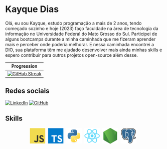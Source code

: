 # Kayque Dias

Olá, eu sou Kayque, estudo programação a mais de 2 anos, tendo começado sozinho e hoje (2023) faço faculdade na área de tecnologia da informação no Universidade Federal do Mato Grosso do Sul. Participei de alguns bootcamps durante a minha caminhada que me fizeram aprender mais e perceber onde poderia melhorar. E nessa caminhada encontrei a DIO, sua plataforma têm me ajudado desenvolver mais ainda minhas skills e espero contribuir para outros projetos open-source além desse.

| Progression                                                                                                      |
| ---------------------------------------------------------------------------------------------------------------- |
| [![GitHub Streak](https://streak-stats.demolab.com/?user=Kayquedias&theme=radical)](https://git.io/streak-stats) |

## Redes sociais

[![LinkedIn](https://img.shields.io/badge/LinkedIn-000?style=for-the-badge&logo=linkedin&logoColor=fff)](www.linkedin.com/in/kayque-dias-363644214)
[![GitHub](https://img.shields.io/badge/GitHub-000?style=for-the-badge&logo=github&logoColor=fff)](https://github.com/Kayquedias)

## Skills

<div style="display: flex; justify-content: center; align=center">
    <img src="https://github.com/devicons/devicon/blob/v2.15.1/icons/javascript/javascript-original.svg" width="50" height="50"/>&nbsp;&nbsp;
    <img src="https://github.com/devicons/devicon/blob/v2.15.1/icons/typescript/typescript-original.svg" width="50" height="50"/>&nbsp;&nbsp;
    <img src="https://github.com/devicons/devicon/blob/v2.15.1/icons/python/python-original.svg" width="50" height="50"/>&nbsp;&nbsp;
    <img src="https://github.com/devicons/devicon/blob/v2.15.1/icons/react/react-original.svg" width="50" height="50"/>&nbsp;&nbsp;
    <img src="https://github.com/devicons/devicon/blob/v2.15.1/icons/nodejs/nodejs-original.svg" width="50" height="50"/>&nbsp;&nbsp;
    <img src="https://github.com/devicons/devicon/blob/v2.15.1/icons/postgresql/postgresql-original.svg" width="50" height="50"/>&nbsp;&nbsp;
</div>
